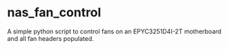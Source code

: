 # nas_fan_control
A simple python script to control fans on an EPYC3251D4I-2T motherboard and all fan headers populated.
